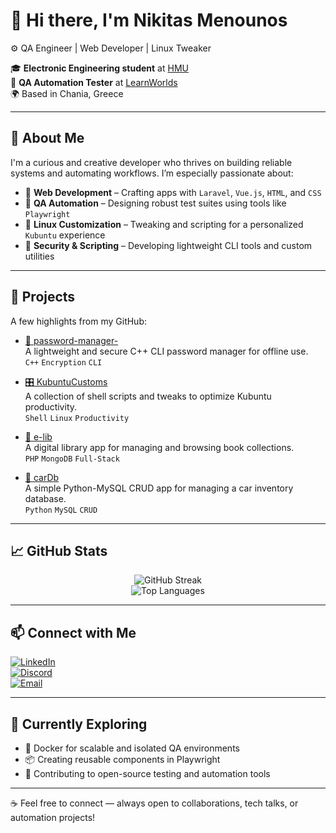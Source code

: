 # 👋 Hi there, I'm Nikitas Menounos

⚙️ QA Engineer | Web Developer | Linux Tweaker

🎓 **Electronic Engineering student** at [HMU](https://ee.hmu.gr/en/home/)  
💼 **QA Automation Tester** at [LearnWorlds](https://www.learnworlds.com/)  
🌍 Based in Chania, Greece

---

## 🧠 About Me

I'm a curious and creative developer who thrives on building reliable systems and automating workflows. I’m especially passionate about:

- 🔧 **Web Development** – Crafting apps with `Laravel`, `Vue.js`, `HTML`, and `CSS`
- 🤖 **QA Automation** – Designing robust test suites using tools like `Playwright`
- 🐧 **Linux Customization** – Tweaking and scripting for a personalized `Kubuntu` experience
- 🔐 **Security & Scripting** – Developing lightweight CLI tools and custom utilities

---

## 🚀 Projects

A few highlights from my GitHub:

- [🔐 password-manager-](https://github.com/nikitasmen/password-manager-)  
  A lightweight and secure C++ CLI password manager for offline use.  
  `C++` `Encryption` `CLI`

- [🎛️ KubuntuCustoms](https://github.com/nikitasmen/KubuntuCustoms)  
  A collection of shell scripts and tweaks to optimize Kubuntu productivity.  
  `Shell` `Linux` `Productivity`

- [📘 e-lib](https://github.com/nikitasmen/e-lib)  
  A digital library app for managing and browsing book collections.  
  `PHP` `MongoDB` `Full-Stack`

- [🚗 carDb](https://github.com/nikitasmen/carDb)  
  A simple Python-MySQL CRUD app for managing a car inventory database.  
  `Python` `MySQL` `CRUD`

---

## 📈 GitHub Stats

<p align="center">
  <img src="https://github-readme-streak-stats.herokuapp.com/?user=nikitasmen&theme=default&hide_border=true" alt="GitHub Streak" />
  <br/>
  <img src="https://github-readme-stats.vercel.app/api/top-langs/?username=nikitasmen&layout=compact&theme=default&hide_border=true" alt="Top Languages" />
</p>

---

## 📫 Connect with Me

[![LinkedIn](https://img.shields.io/badge/LinkedIn-nikmenou-0077B5?logo=linkedin&logoColor=white)](https://www.linkedin.com/in/nikmenou)  
[![Discord](https://img.shields.io/badge/Discord-nikitasmen-5865F2?logo=discord&logoColor=white)](https://discord.com/)  
[![Email](https://img.shields.io/badge/Email-menounosnikitas%40gmail.com-D14836?logo=gmail&logoColor=white)](mailto:menounosnikitas@gmail.com)

---

## 🧭 Currently Exploring

- 🐳 Docker for scalable and isolated QA environments
- 📦 Creating reusable components in Playwright
- 🌱 Contributing to open-source testing and automation tools

---

☕ Feel free to connect — always open to collaborations, tech talks, or automation projects!
